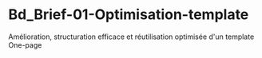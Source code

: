 # Bd_Brief-01-Optimisation-template
Amélioration, structuration efficace et réutilisation optimisée d'un template One-page
